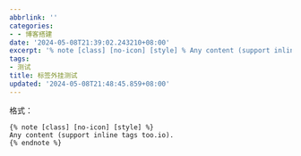 ```yaml
---
abbrlink: ''
categories:
- - 博客搭建
date: '2024-05-08T21:39:02.243210+08:00'
excerpt: '% note [class] [no-icon] [style] % Any content (support inline tags too.io). % endnote % '
tags:
- 测试
title: 标签外挂测试
updated: '2024-05-08T21:48:45.859+08:00'
---
```

格式：

```plaintext
{% note [class] [no-icon] [style] %}
Any content (support inline tags too.io).
{% endnote %}
```

